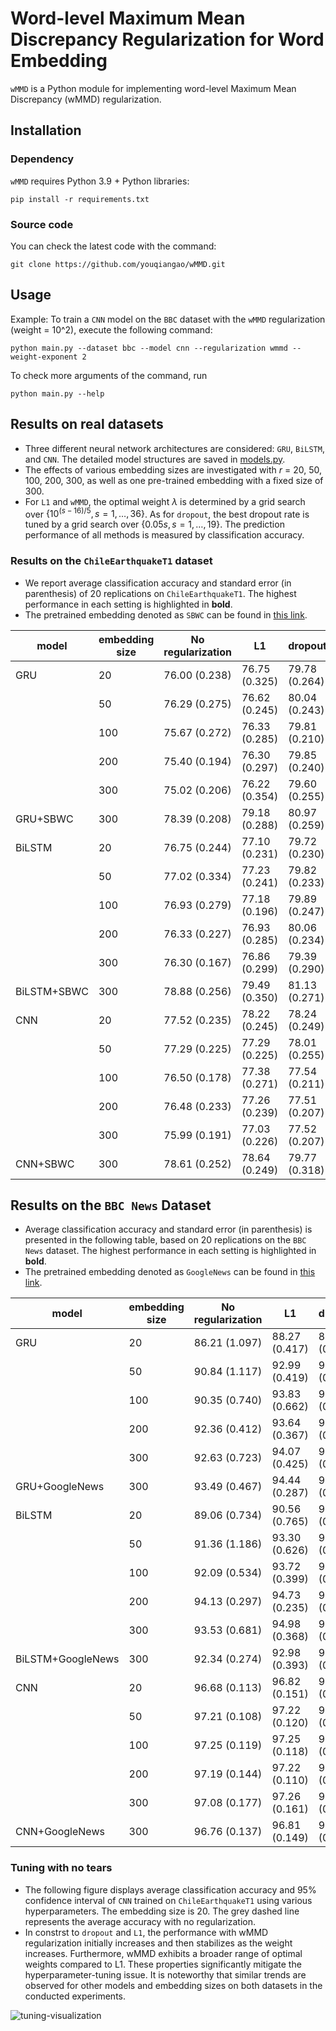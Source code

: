 # Word-level Maximum Mean Discrepancy Regularization for Word Embedding

`wMMD` is a Python module for implementing word-level Maximum Mean Discrepancy (wMMD) regularization.

## Installation

### Dependency

`wMMD` requires Python 3.9 + Python libraries:
```shell
pip install -r requirements.txt
```

### Source code

You can check the latest code with the command:
```
git clone https://github.com/youqiangao/wMMD.git
```

## Usage

Example: To train a `CNN` model on the `BBC` dataset with the `wMMD` regularization (weight = 10^2), execute the following command:
```shell
python main.py --dataset bbc --model cnn --regularization wmmd --weight-exponent 2 
```

To check more arguments of the command, run 
```shell
python main.py --help
```

## Results on real datasets

+ Three different neural network architectures are considered: `GRU`, `BiLSTM`, and `CNN`. The detailed model structures are saved in [models.py](https://github.com/youqiangao/wMMD/blob/main/models.py).
+ The effects of various embedding sizes are investigated with $r$ = 20, 50, 100, 200, 300, as well as one pre-trained embedding with a fixed size of 300.
+ For `L1` and `wMMD`, the optimal weight $\lambda$ is determined by a grid search over $\lbrace 10^{(s-16)/5}, s = 1, \dots, 36 \rbrace$. As for `dropout`, the best dropout rate is tuned by a grid search over $\lbrace 0.05s, s = 1, \dots, 19 \rbrace$. The prediction performance of all methods is measured by classification accuracy.

### Results on the `ChileEarthquakeT1` dataset

+ We report average classification accuracy and standard error (in parenthesis) of 20 replications on `ChileEarthquakeT1`. The highest performance in each setting is highlighted in **bold**.
+ The pretrained embedding denoted as `SBWC` can be found in [this link](https://github.com/dccuchile/spanish-word-embeddings).

| model       | embedding size | No regularization | L1            | dropout       | wMMD (our)          |
|-------------|----------------|-------------------|---------------|---------------|------------------------|
| GRU         | 20             | 76.00 (0.238)     | 76.75 (0.325) | 79.78 (0.264) | **80.63 (0.281)** |
|             | 50             | 76.29 (0.275)     | 76.62 (0.245) | 80.04 (0.243) | 80.16 (0.296)          |
|             | 100            | 75.67 (0.272)     | 76.33 (0.285) | 79.81 (0.210) | **80.50 (0.217)** |
|             | 200            | 75.40 (0.194)     | 76.30 (0.297) | 79.85 (0.240) | **80.43 (0.237)** |
|             | 300            | 75.02 (0.206)     | 76.22 (0.354) | 79.60 (0.255) | **80.28 (0.217)** |
| GRU+SBWC    | 300            | 78.39 (0.208)     | 79.18 (0.288) | 80.97 (0.259) | **81.25 (0.220)** |
| BiLSTM      | 20             | 76.75 (0.244)     | 77.10 (0.231) | 79.72 (0.230) | **80.61 (0.246)** |
|             | 50             | 77.02 (0.334)     | 77.23 (0.241) | 79.82 (0.233) | **80.48 (0.277)** |
|             | 100            | 76.93 (0.279)     | 77.18 (0.196) | 79.89 (0.247) | **80.56 (0.241)** |
|             | 200            | 76.33 (0.227)     | 76.93 (0.285) | 80.06 (0.234) | **80.34 (0.247)** |
|             | 300            | 76.30 (0.167)     | 76.86 (0.299) | 79.39 (0.290) | **80.35 (0.250)** |
| BiLSTM+SBWC | 300            | 78.88 (0.256)     | 79.49 (0.350) | 81.13 (0.271) | 81.18 (0.262)          |
| CNN         | 20             | 77.52 (0.235)     | 78.22 (0.245) | 78.24 (0.249) | **80.43 (0.311)** |
|             | 50             | 77.29 (0.225)     | 77.29 (0.225) | 78.01 (0.255) | **80.16 (0.296)** |
|             | 100            | 76.50 (0.178)     | 77.38 (0.271) | 77.54 (0.211) | **79.51 (0.265)** |
|             | 200            | 76.48 (0.233)     | 77.26 (0.239) | 77.51 (0.207) | **79.83 (0.246)** |
|             | 300            | 75.99 (0.191)     | 77.03 (0.226) | 77.52 (0.207) | **79.77 (0.239)** |
| CNN+SBWC    | 300            | 78.61 (0.252)     | 78.64 (0.249) | 79.77 (0.318) | **80.25 (0.245)** |


## Results on the `BBC News` Dataset

+ Average classification accuracy and standard error (in parenthesis) is presented in the following table, based on 20 replications on the `BBC News` dataset. The highest performance in each setting is highlighted in **bold**.
+ The pretrained embedding denoted as `GoogleNews` can be found in [this link](https://github.com/RaRe-Technologies/gensim-data).

| model             | embedding size | No regularization | L1            | dropout       | wMMD (our)          |
|-------------------|----------------|-------------------|---------------|---------------|------------------------|
| GRU               | 20             | 86.21 (1.097)     | 88.27 (0.417) | 89.81 (0.963) | **94.98 (0.324)** |
|                   | 50             | 90.84 (1.117)     | 92.99 (0.419) | 93.16 (0.792) | **95.57 (0.266)** |
|                   | 100            | 90.35 (0.740)     | 93.83 (0.662) | 94.46 (0.438) | **95.80 (0.123)** |
|                   | 200            | 92.36 (0.412)     | 93.64 (0.367) | 95.07 (0.685) | **96.04 (0.153)** |
|                   | 300            | 92.63 (0.723)     | 94.07 (0.425) | 95.30 (0.220) | **96.10 (0.136)** |
| GRU+GoogleNews    | 300            | 93.49 (0.467)     | 94.44 (0.287) | 94.16 (0.278) | 94.48 (0.215)          |
| BiLSTM            | 20             | 89.06 (0.734)     | 90.56 (0.765) | 92.74 (0.323) | **94.75 (0.231)** |
|                   | 50             | 91.36 (1.186)     | 93.30 (0.626) | 94.75 (0.278) | **95.54 (0.237)** |
|                   | 100            | 92.09 (0.534)     | 93.72 (0.399) | 95.66 (0.302) | **95.80 (0.116)** |
|                   | 200            | 94.13 (0.297)     | 94.73 (0.235) | 95.72 (0.343) | **96.22 (0.162)** |
|                   | 300            | 93.53 (0.681)     | 94.98 (0.368) | 95.48 (0.194) | **96.19 (0.182)** |
| BiLSTM+GoogleNews | 300            | 92.34 (0.274)     | 92.98 (0.393) | 93.20 (0.400) | **94.34 (0.347)** |
| CNN               | 20             | 96.68 (0.113)     | 96.82 (0.151) | 96.90 (0.151) | **97.06 (0.088)** |
|                   | 50             | 97.21 (0.108)     | 97.22 (0.120) | 97.23 (0.135) | 97.26 (0.125) |
|                   | 100            | 97.25 (0.119)     | 97.25 (0.118) | 97.27 (0.142) | **97.42 (0.096)** |
|                   | 200            | 97.19 (0.144)     | 97.22 (0.110) | 97.25 (0.131) | **97.37 (0.095)** |
|                   | 300            | 97.08 (0.177)     | 97.26 (0.161) | 97.18 (0.110) | 97.27 (0.129)          |
| CNN+GoogleNews    | 300            | 96.76 (0.137)     | 96.81 (0.149) | 96.77 (0.141) | **96.91 (0.141)** |



### Tuning with no tears

+ The following figure displays average classification accuracy and 95% confidence interval of `CNN` trained on `ChileEarthquakeT1` using various hyperparameters. The embedding size is 20. The grey dashed line represents the average accuracy with no regularization.
+ In constrst to `dropout` and `L1`, the performance with wMMD regularization initially increases and then stabilizes as the weight increases. Furthermore, wMMD exhibits a broader range of optimal weights compared to L1. These properties significantly mitigate the hyperparameter-tuning issue. It is noteworthy that similar trends are observed for other models and embedding sizes on both datasets in the conducted experiments.

![tuning-visualization](https://user-images.githubusercontent.com/26051979/267685125-832cffe8-2ade-48d5-b756-9ef2ed25a30c.png)